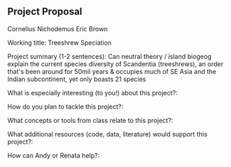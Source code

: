 ## Project Proposal

Cornelius Nichodemus
Eric Brown

Working title: Treeshrew Speciation

Project summary (1-2 sentences): Can neutral theory / island biogeog explain the current species diversity of Scandentia (treeshrews), an order that's been around for 50mil years & occupies much of SE Asia and the Indian subcontinent, yet only boasts 21 species

What is especially interesting (to you!) about this project?:

How do you plan to tackle this project?:

What concepts or tools from class relate to this project?:

What additional resources (code, data, literature) would support this project?:

How can Andy or Renata help?:
